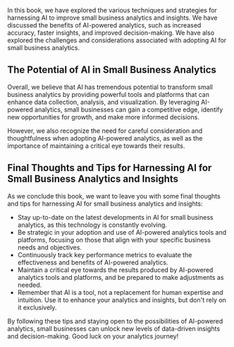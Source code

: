 

In this book, we have explored the various techniques and strategies for harnessing AI to improve small business analytics and insights. We have discussed the benefits of AI-powered analytics, such as increased accuracy, faster insights, and improved decision-making. We have also explored the challenges and considerations associated with adopting AI for small business analytics.

The Potential of AI in Small Business Analytics
-----------------------------------------------

Overall, we believe that AI has tremendous potential to transform small business analytics by providing powerful tools and platforms that can enhance data collection, analysis, and visualization. By leveraging AI-powered analytics, small businesses can gain a competitive edge, identify new opportunities for growth, and make more informed decisions.

However, we also recognize the need for careful consideration and thoughtfulness when adopting AI-powered analytics, as well as the importance of maintaining a critical eye towards their results.

Final Thoughts and Tips for Harnessing AI for Small Business Analytics and Insights
-----------------------------------------------------------------------------------

As we conclude this book, we want to leave you with some final thoughts and tips for harnessing AI for small business analytics and insights:

* Stay up-to-date on the latest developments in AI for small business analytics, as this technology is constantly evolving.
* Be strategic in your adoption and use of AI-powered analytics tools and platforms, focusing on those that align with your specific business needs and objectives.
* Continuously track key performance metrics to evaluate the effectiveness and benefits of AI-powered analytics.
* Maintain a critical eye towards the results produced by AI-powered analytics tools and platforms, and be prepared to make adjustments as needed.
* Remember that AI is a tool, not a replacement for human expertise and intuition. Use it to enhance your analytics and insights, but don't rely on it exclusively.

By following these tips and staying open to the possibilities of AI-powered analytics, small businesses can unlock new levels of data-driven insights and decision-making. Good luck on your analytics journey!
